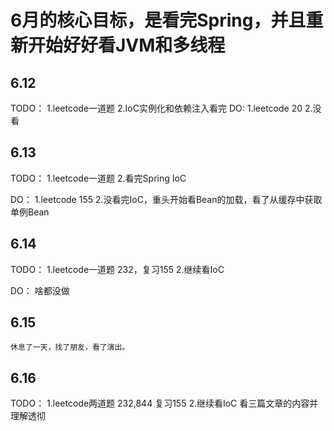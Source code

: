 # 6月的核心目标，是看完Spring，并且重新开始好好看JVM和多线程
## 6.12
TODO：
    1.leetcode一道题
    2.IoC实例化和依赖注入看完
DO:
    1.leetcode 20
    2.没看

## 6.13
TODO：
    1.leetcode一道题
    2.看完Spring IoC

DO：
    1.leetcode 155
    2.没看完IoC，重头开始看Bean的加载，看了从缓存中获取单例Bean

## 6.14
TODO：
    1.leetcode一道题 232，复习155
    2.继续看IoC

DO：
    啥都没做

## 6.15
    休息了一天，找了朋友，看了演出。

## 6.16
TODO：
    1.leetcode两道题 232,844 复习155
    2.继续看IoC 看三篇文章的内容并理解透彻